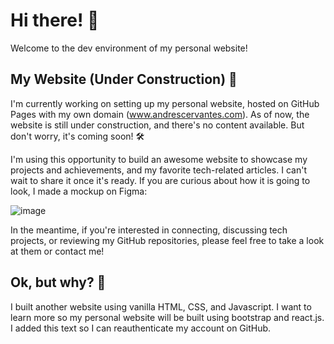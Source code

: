 # Hi there! 👋
Welcome to the dev environment of my personal website! 

## My Website (Under Construction) 🚧
I'm currently working on setting up my personal website, hosted on GitHub Pages with my own domain (www.andrescervantes.com). As of now, the website is still under construction, and there's no content available. But don't worry, it's coming soon! 🛠️

I'm using this opportunity to build an awesome website to showcase my projects and achievements, and my favorite tech-related articles. I can't wait to share it once it's ready. If you are curious about how it is going to look, I made a mockup on Figma:

![image](https://github.com/cervand/cervand.github.io/assets/95746489/88e45950-7978-4ff4-b508-563d6ac0b258)


In the meantime, if you're interested in connecting, discussing tech projects, or reviewing my GitHub repositories, please feel free to take a look at them or contact me! 

## Ok, but why? 🤔
I built another website using vanilla HTML, CSS, and Javascript. I want to learn more so my personal website will be built using bootstrap and react.js.
I added this text so I can reauthenticate my account on GitHub. 
